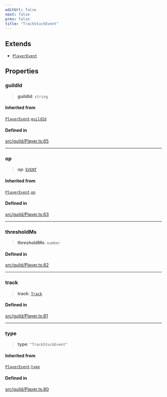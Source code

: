 ```yaml
---
editUrl: false
next: false
prev: false
title: "TrackStuckEvent"
---
```


## Extends

- [`PlayerEvent`](/api/interfaces/playerevent/)

## Properties

### guildId

> **guildId**: `string`

#### Inherited from

[`PlayerEvent`](/api/interfaces/playerevent/).[`guildId`](/api/interfaces/playerevent/#guildid)

#### Defined in

[src/guild/Player.ts:65](https://github.com/shipgirlproject/shoukaku/blob/f3e4f8953c070c0cdfec493d072e6a22e3555895/src/guild/Player.ts#L65)

***

### op

> **op**: [`EVENT`](/api/namespaces/constants/enumerations/opcodes/#event)

#### Inherited from

[`PlayerEvent`](/api/interfaces/playerevent/).[`op`](/api/interfaces/playerevent/#op)

#### Defined in

[src/guild/Player.ts:63](https://github.com/shipgirlproject/shoukaku/blob/f3e4f8953c070c0cdfec493d072e6a22e3555895/src/guild/Player.ts#L63)

***

### thresholdMs

> **thresholdMs**: `number`

#### Defined in

[src/guild/Player.ts:82](https://github.com/shipgirlproject/shoukaku/blob/f3e4f8953c070c0cdfec493d072e6a22e3555895/src/guild/Player.ts#L82)

***

### track

> **track**: [`Track`](/api/interfaces/track/)

#### Defined in

[src/guild/Player.ts:81](https://github.com/shipgirlproject/shoukaku/blob/f3e4f8953c070c0cdfec493d072e6a22e3555895/src/guild/Player.ts#L81)

***

### type

> **type**: `"TrackStuckEvent"`

#### Inherited from

[`PlayerEvent`](/api/interfaces/playerevent/).[`type`](/api/interfaces/playerevent/#type)

#### Defined in

[src/guild/Player.ts:80](https://github.com/shipgirlproject/shoukaku/blob/f3e4f8953c070c0cdfec493d072e6a22e3555895/src/guild/Player.ts#L80)
